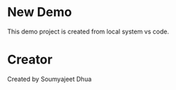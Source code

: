 # New Demo
This demo project is created from local system vs code.

# Creator
Created by Soumyajeet Dhua
